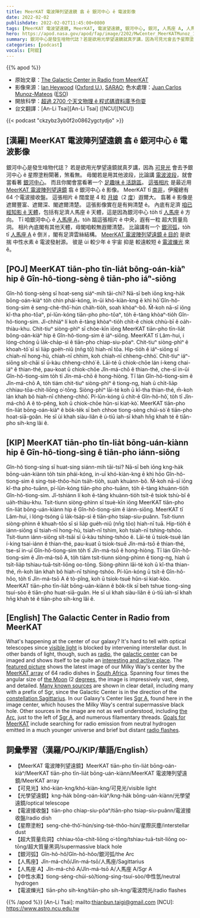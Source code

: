 ```yaml
---
title: MeerKAT 電波陣列望遠鏡 翕 ê 銀河中心 ê 電波影像
date: 2022-02-02
publishdate: 2022-02-02T11:45:00+0800
tags: [MeerKAT 電波望遠鏡, MeerKAT, 電波望遠鏡, 銀河中心, 銀河, 人馬座 A, 人馬座, 超大質量烏洞, 中性水素, 水素, 電波發射源, 電波接收盤組, 光學望遠鏡]
hero: https://apod.nasa.gov/apod/fap/image/2202/MwCenter_MeerKATMunoz_1080_annotated.jpg
summary: 銀河中心是發生啥物代誌？若是欲用光學望遠鏡就真歹講，因為可見光會去予星際塗粉閘著，煞看無。
categories: [podcast]
vocals: [阿錕]
---
```


{{% apod %}}

- 原始文章：[The Galactic Center in Radio from MeerKAT](https://apod.nasa.gov/apod/ap220202.html)
- 影像來源：[Ian Heywood](https://www.physics.ox.ac.uk/our-people/Heywood) ([Oxford U.](https://www.physics.ox.ac.uk/)), [SARAO](https://www.sarao.ac.za/); 色水處理：[Juan Carlos Munoz-Mateos](https://flickr.com/photos/astro_jcm/) ([ESO](https://www.eso.org/))
- 開放科學：[超過 2700 个天文物理 ê 程式碼資料庫予你耍](https://ascl.net/code/all)
- 台文翻譯：[An-Li Tsai][An-Li Tsai] ([NCU][NCU])

{{< podcast "ckzybz3yb0f2o0862ygctydjo" >}}

## [漢羅] MeerKAT 電波陣列望遠鏡 翕 ê 銀河中心 ê 電波影像
銀河中心是發生啥物代誌？
若是欲用光學望遠鏡就真歹講，因為 [可見光][visible light] 會去予銀河中心 ê 星際塗粉閘著，煞看無。
毋閣若是用其他波段，比論講 [電波波段][radio]，就會當看著 [銀河中心][galactic center]。
而且你閣會當看著一个 [足趣味 ê 活跳區][interesting and active place]。
[這張相片][featured picture] 是最近用 [MeerKAT 電波陣列望遠鏡][MeerKAT array] 翕 ê 銀河中心 ê 影像。
MeerKAT tī [南非][South Africa]，伊攏總有 64 个電波接收盤。
這張相片 ê 闊度是 4 粒 [月娘][the Moon]（2 [度][degrees]）遐爾大。
翕著 ê 影像是遮爾豐富、遮爾深、閣遮爾清楚。
這張影像實在是有夠清楚 ê。
內底有足濟 [咱已經知影 ê 天體][Many known sources]，包括有足濟人馬座 ê 天體，這是因為銀河中心 to̍h tī [人馬座][constellation Sagittarius] ê 方向。
Tī 咱銀河中心 ê [人馬座 A][Sgr A 1]，to̍h 踮這張相片 ê 中央，遐有一粒 超大質量烏洞。
相片內底閣有其他天體，毋閣咱較無遐爾清楚。
比論講有一个 [銀河弧][the Arc]，to̍h tī [人馬座 A][Sgr A 2] ê 倒爿，閣有足濟雲絲結構。
[MeerKAT 電波陣列望遠鏡 ê 目的][Goals for MeerKAT] 是欲揣 中性水素 ê 電波發射源。
彼是 ùi 較少年 ê 宇宙 抑是 較遠較短 ê [電波爍光][radio flashes] 來 ê。


## [POJ] MeerKAT tiān-pho tīn-lia̍t bōng-oán-kiàⁿ hip ê Gîn-hô-tiong-sèng ê tiān-pho iáⁿ-siōng
Gîn-hô tiong-sèng sī hoat-seng siáⁿ-mih tāi-chì?
Nā-sī beh iōng kng-ha̍k bōng-oán-kiàⁿ to̍h chin phái-kóng, in-ūi khó-kiàn-kng ē khì hō͘ Gîn-hô-tiong-sim ê seng-chè-thô͘-hún cha̍h-tio̍h, soah khòaⁿ-bô.
M̄-koh nā-sī iōng kî-tha pho-tōaⁿ, pí-lūn-kóng tiān-pho pho-tōaⁿ, to̍h ē-tàng khòaⁿ-tio̍h Gîn-hô-tiong-sim.
Jî-chhiáⁿ lí koh ē-tàng khòaⁿ-tio̍h chi̍t-ê chiok chhù-bī ê oa̍h-thiàu-khu.
Chit-tiuⁿ siòng-phìⁿ sī chòe-kīn iōng MeerKAT tiān-pho tīn-lia̍t bōng-oán-kiàⁿ hip ê Gîn-hô-tiong-sim ê iáⁿ-siōng.
MeerKAT tī Lâm-hui, i lóng-chóng ū la̍k-cha̍p-sì ê tiān-pho chiap-siu-pôaⁿ.
Chit-tiuⁿ siòng-phìⁿ ê khoah-tō͘ sī sì lia̍p goe̍h-niû (nn̄g tō͘) hiah-nī tōa.
Hip-tio̍h ê iáⁿ-siōng sī chiah-nī hong-hù, chiah-nī chhim, koh chiah-nī chheng-chhó͘.
Chit-tiuⁿ iáⁿ-siōng si̍t-chāi sī ū-kàu chheng-chhó͘ ê.
Lāi-té ū chiok-chōe lán í-keng chai-iáⁿ ê thian-thé, pau-koat ū chiok-chōe Jîn-má-chō ê thian-thé, che-sī in-ūi Gîn-hô-tiong-sim to̍h tī Jîn-má-chō ê hong-hiòng.
Tī lán Gîn-hô-tiong-sim ê Jîn-má-chō A, to̍h tiám chit-tiuⁿ siòng-phìⁿ ê tiong-ng, hiah ū chi̍t-lia̍p chhiau-tōa-chit-liōng o͘-tōng.
Siòng-phìⁿ lāi-té koh ū kî-tha thian-thé, m̄-koh lán khah bô hiah-nī chheng-chhó͘.
Pí-lūn-kóng ū chi̍t-ê Gîn-hô-hô͘, to̍h tī Jîn-má-chō A ê tò-pêng, koh ū chiok-chōe hûn-si kiat-kò͘.
MeerKAT tiān-pho tīn-lia̍t bōng-oán-kiàⁿ ê bo̍k-te̍k sī beh chhoe tiong-sèng chúi-sò͘ ê tiān-pho hoat-siā-goân.
He sī ùi khah siàu-liân ê ú-tiū iah-sī khah hn̄g khah té ê tiān-pho sih-kng lâi ê.

## [KIP] MeerKAT tiān-pho tīn-lia̍t bōng-uán-kiànn hip ê Gîn-hô-tiong-sìng ê tiān-pho iánn-siōng
Gîn-hô tiong-sìng sī huat-sing siánn-mih tāi-tsì?
Nā-sī beh iōng kng-ha̍k bōng-uán-kiànn to̍h tsin phái-kóng, in-uī khó-kiàn-kng ē khì hōo Gîn-hô-tiong-sim ê sing-tsè-thôo-hún tsa̍h-tio̍h, suah khuànn-bô.
M̄-koh nā-sī iōng kî-tha pho-tuānn, pí-lūn-kóng tiān-pho pho-tuānn, to̍h ē-tàng khuànn-tio̍h Gîn-hô-tiong-sim.
Jî-tshiánn lí koh ē-tàng khuànn-tio̍h tsi̍t-ê tsiok tshù-bī ê ua̍h-thiàu-khu.
Tsit-tiunn siòng-phìnn sī tsuè-kīn iōng MeerKAT tiān-pho tīn-lia̍t bōng-uán-kiànn hip ê Gîn-hô-tiong-sim ê iánn-siōng.
MeerKAT tī Lâm-hui, i lóng-tsóng ū la̍k-tsa̍p-sì ê tiān-pho tsiap-siu-puânn.
Tsit-tiunn siòng-phìnn ê khuah-tōo sī sì lia̍p gue̍h-niû (nn̄g tōo) hiah-nī tuā.
Hip-tio̍h ê iánn-siōng sī tsiah-nī hong-hù, tsiah-nī tshim, koh tsiah-nī tshing-tshóo.
Tsit-tiunn iánn-siōng si̍t-tsāi sī ū-kàu tshing-tshóo ê.
Lāi-té ū tsiok-tsuē lán í-king tsai-iánn ê thian-thé, pau-kuat ū tsiok-tsuē Jîn-má-tsō ê thian-thé, tse-sī in-uī Gîn-hô-tiong-sim to̍h tī Jîn-má-tsō ê hong-hiòng.
Tī lán Gîn-hô-tiong-sim ê Jîn-má-tsō A, to̍h tiám tsit-tiunn siòng-phìnn ê tiong-ng, hiah ū tsi̍t-lia̍p tshiau-tuā-tsit-liōng oo-tōng.
Siòng-phìnn lāi-té koh ū kî-tha thian-thé, m̄-koh lán khah bô hiah-nī tshing-tshóo.
Pí-lūn-kóng ū tsi̍t-ê Gîn-hô-hôo, to̍h tī Jîn-má-tsō A ê tò-pîng, koh ū tsiok-tsuē hûn-si kiat-kòo.
MeerKAT tiān-pho tīn-lia̍t bōng-uán-kiànn ê bo̍k-ti̍k sī beh tshue tiong-sìng tsuí-sòo ê tiān-pho huat-siā-guân.
He sī uì khah siàu-liân ê ú-tiū iah-sī khah hn̄g khah té ê tiān-pho sih-kng lâi ê.

## [English] The Galactic Center in Radio from MeerKAT
What's happening at the center of our galaxy?
It's hard to tell with optical telescopes since [visible light][visible light] is blocked by intervening interstellar dust.
In other bands of light, though, such as [radio][radio], the [galactic center][galactic center] can be imaged and shows itself to be quite an [interesting and active place][interesting and active place].
The [featured picture][featured picture] shows the latest image of our Milky Way's center by the [MeerKAT array][MeerKAT array] of 64 radio dishes in [South Africa][South Africa].
Spanning four times the angular size of [the Moon][the Moon] (2 [degrees][degrees], the image is impressively vast, deep, and detailed.
[Many known sources][Many known sources] are shown in clear detail, including many with a prefix of Sgr, since the Galactic Center is in the direction of the [constellation Sagittarius][constellation Sagittarius].
In our Galaxy's Center lies [Sgr A][Sgr A 1], found here in the image center, which houses the Milky Way's central supermassive black hole.
Other sources in the image are not as well understood, including [the Arc][the Arc], just to the left of [Sgr A][Sgr A 2], and numerous filamentary threads.
[Goals for MeerKAT][Goals for MeerKAT] include searching for radio emission from neutral hydrogen emitted in a much younger universe and brief but distant [radio flashes][radio flashes].

## 詞彙學習（漢羅/POJ/KIP/華語/English）
- 【MeerKAT 電波陣列望遠鏡】MeerKAT tiān-pho tīn-lia̍t bōng-oán-kiàⁿ/MeerKAT tiān-pho tīn-lia̍t bōng-uán-kiànn/MeerKAT 電波陣列望遠鏡/MeerKAT array
- 【可見光】khó-kiàn-kng/khó-kiàn-kng/可見光/visible light
- 【光學望遠鏡】kng-ha̍k bōng-oán-kiàⁿ/kng-ha̍k bōng-uán-kiànn/光學望遠鏡/optical telescope
- 【電波接收盤】tiān-pho chiap-siu-pôaⁿ/tiān-pho tsiap-siu-puânn/電波接收盤/radio dish
- 【星際塗粉】seng-chè-thô͘-hún/sing-tsè-thôo-hún/星際灰塵/interstellar dust
- 【超大質量烏洞】chhiau-tōa-chit-liōng o͘-tōng/tshiau-tuā-tsit-liōng oo-tōng/超大質量黑洞/supermassive black hole
- 【銀河弧】Gîn-hô-hô͘/Gîn-hô-hôo/銀河弧/the Arc
- 【人馬座】Jîn-má-chō/Jîn-má-tsō/人馬座/Sagittarius
- 【人馬座 A】Jîn-má-chō A/Jîn-má-tsō A/人馬座 A/Sgr A
- 【中性水素】tiong-sèng-chúi-sò͘/tiong-sìng-tsuí-sòo/中性氫/neutral hydrogen
- 【電波爍光】tiān-pho sih-kng/tiān-pho sih-kng/電波閃光/radio flashes



{{% /apod %}}
[An-Li Tsai]: mailto:thianbun.taigi@gmail.com
[NCU]: https://www.astro.ncu.edu.tw

[copyright]: https://apod.nasa.gov/apod/fap/lib/about_apod.html#srapply

[visible light]:https://science.nasa.gov/ems/09_visiblelight
[radio]:https://science.nasa.gov/ems/05_radiowaves
[galactic center]:https://apod.nasa.gov/apod/ap180729.html
[interesting and active place]:https://www.sarao.ac.za/media-releases/new-meerkat-radio-image-reveals-complex-heart-of-the-milky-way/
[featured picture]:https://flickr.com/photos/astro_jcm/51847931721/
[MeerKAT array]:https://www.sarao.ac.za/gallery/meerkat/
[South Africa]:https://en.wikipedia.org/wiki/South_Africa
[the Moon]:https://solarsystem.nasa.gov/moons/earths-moon/overview/
[degrees]:https://www.mathsisfun.com/geometry/degrees.html
[Many known sources]:https://apod.nasa.gov/apod/ap020803.html
[constellation Sagittarius]:https://en.wikipedia.org/wiki/Sagittarius_(constellation)
[Sgr A 1]:https://en.wikipedia.org/wiki/Sagittarius_A
[the Arc]:https://apod.nasa.gov/apod/ap020521.html
[Sgr A 2]:https://apod.nasa.gov/apod/ap180122.html
[Goals for MeerKAT]:https://www.sarao.ac.za/large-survey-projects/
[radio flashes]:http://astronomy.swin.edu.au/cosmos/F/Fast+Radio+Bursts
